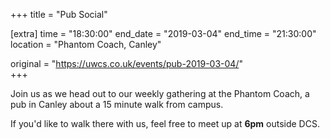 +++
title = "Pub Social"

[extra]
time = "18:30:00"
end_date = "2019-03-04"
end_time = "21:30:00"
location = "Phantom Coach, Canley"

original = "https://uwcs.co.uk/events/pub-2019-03-04/"    
+++

Join us as we head out to our weekly gathering at the Phantom Coach, a pub in Canley about a 15 minute walk from campus.

If you'd like to walk there with us, feel free to meet up at **6pm** outside DCS.

